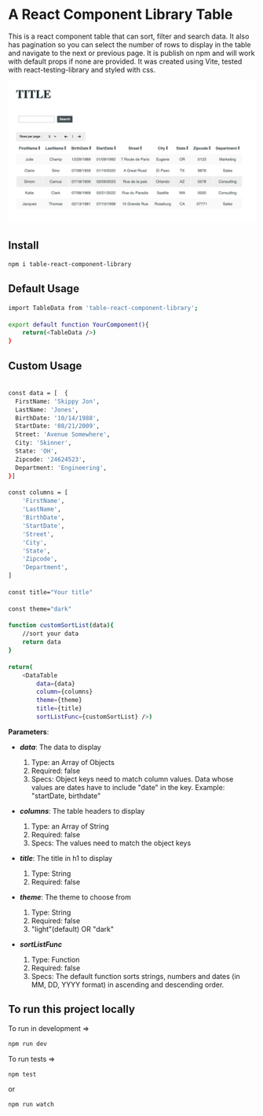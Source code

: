 # A React Component Library Table

This is a react component table that can sort, filter and search data. It also has pagination so you can select the number of rows to display in the table and navigate to the next or previous page. It is publish on npm and will work with default props if none are provided.
It was created using Vite, tested with react-testing-library and styled with css.

![Demo of table displaying data with its default props](./src/lib/assets/table.png)

## Install

```bash
npm i table-react-component-library
```

## Default Usage

```bash
import TableData from 'table-react-component-library';

export default function YourComponent(){
    return(<TableData />)
}
```

## Custom Usage

```bash

const data = [  {
  FirstName: 'Skippy Jon',
  LastName: 'Jones',
  BirthDate: '10/14/1988',
  StartDate: '08/21/2009',
  Street: 'Avenue Somewhere',
  City: 'Skinner',
  State: 'OH',
  Zipcode: '24624523',
  Department: 'Engineering',
}]

const columns = [
    'FirstName',
    'LastName',
    'BirthDate',
    'StartDate',
    'Street',
    'City',
    'State',
    'Zipcode',
    'Department',
]

const title="Your title"

const theme="dark"

function customSortList(data){
    //sort your data
    return data
}

return(
    <DataTable
        data={data}
        column={columns}
        theme={theme}
        title={title}
        sortListFunc={customSortList} />)
```

**Parameters**:

- **_data_**: The data to display

  1. Type: an Array of Objects
  2. Required: false
  3. Specs: Object keys need to match column values. Data whose values are dates have to include "date" in the key. Example: "startDate, birthdate"

- **_columns_**: The table headers to display

  1. Type: an Array of String
  2. Required: false
  3. Specs: The values need to match the object keys

- **_title_**: The title in h1 to display

  1. Type: String
  2. Required: false

- **_theme_**: The theme to choose from

  1. Type: String
  2. Required: false
  3. "light"(default) OR "dark"

- **_sortListFunc_**

  1. Type: Function
  2. Required: false
  3. Specs: The default function sorts strings, numbers and dates (in MM, DD, YYYY format) in ascending and descending order.

## To run this project locally

To run in development =>

```bash
npm run dev
```

To run tests =>

```bash
npm test
```

or

```bash
npm run watch
```
